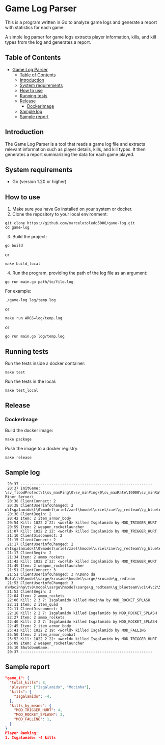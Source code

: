 # Game Log Parser

This is a program written in Go to analyze game logs and generate a report with statistics for each game.

A simple log parser for game logs extracts player information, kills, and kill types from the log and generates a report.

## Table of Contents

- [Game Log Parser](#game-log-parser)
  - [Table of Contents](#table-of-contents)
  - [Introduction](#introduction)
  - [System requirements](#system-requirements)
  - [How to use](#how-to-use)
  - [Running tests](#running-tests)
  - [Release](#release)
    - [Dockerimage](#dockerimage)
  - [Sample log](#sample-log)
  - [Sample report](#sample-report)

## Introduction

The Game Log Parser is a tool that reads a game log file and extracts relevant information such as player details, kills, and kill types. It then generates a report summarizing the data for each game played.

## System requirements

- Go (version 1.20 or higher)

## How to use

1. Make sure you have Go installed on your system or docker.
2. Clone the repository to your local environment:

```shell script
git clone https://github.com/marcelotoledo5000/game-log.git
cd game-log
```

3. Build the project:

```shell script
go build
```

or

```shell script
make build_local
```

4. Run the program, providing the path of the log file as an argument:

```shell script
go run main.go path/to/file.log
```

For example:

```shell script
./game-log log/temp.log
```

or

```shell script
make run ARGS=log/temp.log
```

or

```shell script
go run main.go log/temp.log
```

## Running tests

Run the tests inside a docker container:
```shell script
make test
```

Run the tests in the local:
```shell script
make test_local
```

## Release

### Dockerimage

Build the docker image:

```shell script
make package
```

Push the image to a docker registry:

```shell script
make release
```

## Sample log

```log
 20:37 ------------------------------------------------------------
 20:37 InitGame: \sv_floodProtect\1\sv_maxPing\0\sv_minPing\0\sv_maxRate\10000\sv_minRate\0\sv_hostname\Code Miner Server\
 20:38 ClientConnect: 2
 20:38 ClientUserinfoChanged: 2 n\Isgalamido\t\0\model\uriel/zael\hmodel\uriel/zael\g_redteam\\g_blueteam\
 20:38 ClientBegin: 2
 20:42 Item: 2 item_armor_body
 20:54 Kill: 1022 2 22: <world> killed Isgalamido by MOD_TRIGGER_HURT
 20:59 Item: 2 weapon_rocketlauncher
 21:07 Kill: 1022 2 22: <world> killed Isgalamido by MOD_TRIGGER_HURT
 21:10 ClientDisconnect: 2
 21:15 ClientConnect: 2
 21:17 ClientUserinfoChanged: 2 n\Isgalamido\t\0\model\uriel/zael\hmodel\uriel/zael\g_redteam\\g_blueteam\
 21:17 ClientBegin: 2
 21:34 Item: 2 ammo_rockets
 21:42 Kill: 1022 2 22: <world> killed Isgalamido by MOD_TRIGGER_HURT
 21:49 Item: 2 weapon_rocketlauncher
 21:51 ClientConnect: 3
 21:51 ClientUserinfoChanged: 3 n\Dono da Bola\t\0\model\sarge/krusade\hmodel\sarge/krusade\g_redteam
 21:53 ClientUserinfoChanged: 3 n\Mocinha\t\0\model\sarge\hmodel\sarge\g_redteam\\g_blueteam\\c1\4\c2\5\hc\95\w\0\l\0\tt\0\tl\0
 21:53 ClientBegin: 3
 22:04 Item: 2 ammo_rockets
 22:06 Kill: 2 3 7: Isgalamido killed Mocinha by MOD_ROCKET_SPLASH
 22:11 Item: 2 item_quad
 22:11 ClientDisconnect: 3
 22:18 Kill: 2 2 7: Isgalamido killed Isgalamido by MOD_ROCKET_SPLASH
 22:27 Item: 2 ammo_rockets
 22:40 Kill: 2 2 7: Isgalamido killed Isgalamido by MOD_ROCKET_SPLASH
 22:45 Item: 2 item_armor_body
 25:41 Kill: 1022 2 19: <world> killed Isgalamido by MOD_FALLING
 25:50 Item: 2 item_armor_combat
 25:52 Kill: 1022 2 22: <world> killed Isgalamido by MOD_TRIGGER_HURT
 26:09 Item: 2 weapon_rocketlauncher
 26:10 ShutdownGame:
 20:37 ------------------------------------------------------------
```

## Sample report

```json
"game_1": {
  "total_kills": 8,
  "players": ["Isgalamido", "Mocinha"],
  "kills": {
    "Isgalamido": -4,
  },
  "kills_by_means": {
    "MOD_TRIGGER_HURT": 4,
    "MOD_ROCKET_SPLASH": 3,
    "MOD_FALLING": 1,
  }
}
Player Ranking:
1. Isgalamido: -4 kills
```
